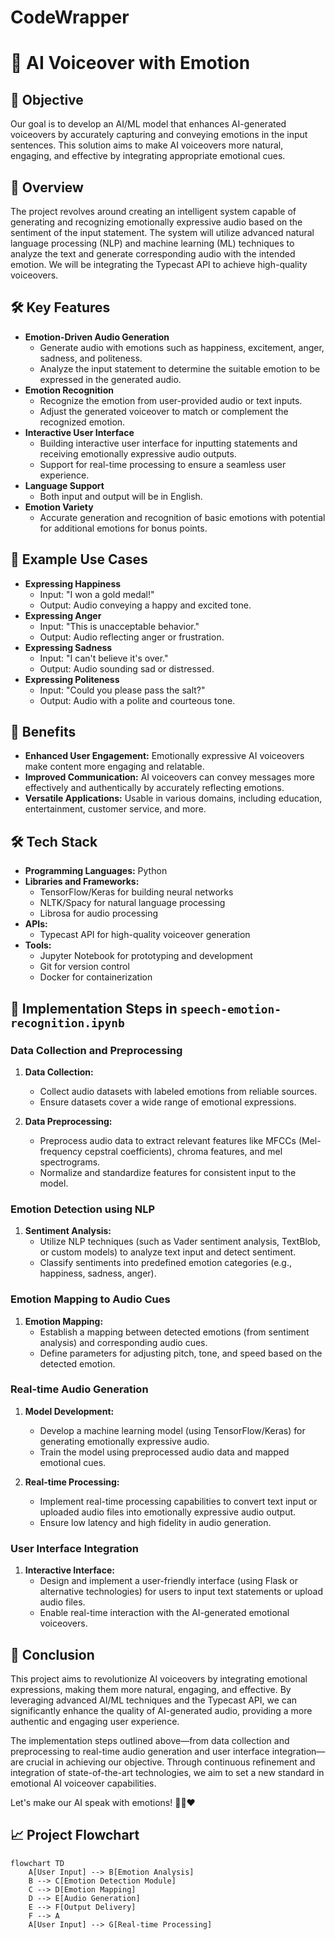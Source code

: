 # CodeWrapper
# 🎤 AI Voiceover with Emotion

## 🎯 Objective

Our goal is to develop an AI/ML model that enhances AI-generated voiceovers by accurately capturing and conveying emotions in the input sentences. This solution aims to make AI voiceovers more natural, engaging, and effective by integrating appropriate emotional cues.

## 🌟 Overview

The project revolves around creating an intelligent system capable of generating and recognizing emotionally expressive audio based on the sentiment of the input statement. The system will utilize advanced natural language processing (NLP) and machine learning (ML) techniques to analyze the text and generate corresponding audio with the intended emotion. We will be integrating the Typecast API to achieve high-quality voiceovers.

## 🛠️ Key Features

- **Emotion-Driven Audio Generation**
  - Generate audio with emotions such as happiness, excitement, anger, sadness, and politeness.
  - Analyze the input statement to determine the suitable emotion to be expressed in the generated audio.
- **Emotion Recognition**
  - Recognize the emotion from user-provided audio or text inputs.
  - Adjust the generated voiceover to match or complement the recognized emotion.
- **Interactive User Interface**
  - Building interactive user interface for inputting statements and receiving emotionally expressive audio outputs.
  - Support for real-time processing to ensure a seamless user experience.
- **Language Support**
  - Both input and output will be in English.
- **Emotion Variety**
  - Accurate generation and recognition of basic emotions with potential for additional emotions for bonus points.

## 🚀 Example Use Cases

- **Expressing Happiness**
  - Input: "I won a gold medal!"
  - Output: Audio conveying a happy and excited tone.
- **Expressing Anger**
  - Input: "This is unacceptable behavior."
  - Output: Audio reflecting anger or frustration.
- **Expressing Sadness**
  - Input: "I can't believe it's over."
  - Output: Audio sounding sad or distressed.
- **Expressing Politeness**
  - Input: "Could you please pass the salt?"
  - Output: Audio with a polite and courteous tone.

## 🌈 Benefits

- **Enhanced User Engagement:** Emotionally expressive AI voiceovers make content more engaging and relatable.
- **Improved Communication:** AI voiceovers can convey messages more effectively and authentically by accurately reflecting emotions.
- **Versatile Applications:** Usable in various domains, including education, entertainment, customer service, and more.

## 🛠️ Tech Stack

- **Programming Languages:** Python
- **Libraries and Frameworks:**
  - TensorFlow/Keras for building neural networks
  - NLTK/Spacy for natural language processing
  - Librosa for audio processing
- **APIs:**
  - Typecast API for high-quality voiceover generation
- **Tools:**
  - Jupyter Notebook for prototyping and development
  - Git for version control
  - Docker for containerization
 ## 📂 Implementation Steps in `speech-emotion-recognition.ipynb`

### Data Collection and Preprocessing

1. **Data Collection:**
   - Collect audio datasets with labeled emotions from reliable sources.
   - Ensure datasets cover a wide range of emotional expressions.

2. **Data Preprocessing:**
   - Preprocess audio data to extract relevant features like MFCCs (Mel-frequency cepstral coefficients), chroma features, and mel spectrograms.
   - Normalize and standardize features for consistent input to the model.

### Emotion Detection using NLP

1. **Sentiment Analysis:**
   - Utilize NLP techniques (such as Vader sentiment analysis, TextBlob, or custom models) to analyze text input and detect sentiment.
   - Classify sentiments into predefined emotion categories (e.g., happiness, sadness, anger).

### Emotion Mapping to Audio Cues

1. **Emotion Mapping:**
   - Establish a mapping between detected emotions (from sentiment analysis) and corresponding audio cues.
   - Define parameters for adjusting pitch, tone, and speed based on the detected emotion.

### Real-time Audio Generation

1. **Model Development:**
   - Develop a machine learning model (using TensorFlow/Keras) for generating emotionally expressive audio.
   - Train the model using preprocessed audio data and mapped emotional cues.

2. **Real-time Processing:**
   - Implement real-time processing capabilities to convert text input or uploaded audio files into emotionally expressive audio output.
   - Ensure low latency and high fidelity in audio generation.

### User Interface Integration

1. **Interactive Interface:**
   - Design and implement a user-friendly interface (using Flask or alternative technologies) for users to input text statements or upload audio files.
   - Enable real-time interaction with the AI-generated emotional voiceovers.

## 🏁 Conclusion

This project aims to revolutionize AI voiceovers by integrating emotional expressions, making them more natural, engaging, and effective. By leveraging advanced AI/ML techniques and the Typecast API, we can significantly enhance the quality of AI-generated audio, providing a more authentic and engaging user experience.

The implementation steps outlined above—from data collection and preprocessing to real-time audio generation and user interface integration—are crucial in achieving our objective. Through continuous refinement and integration of state-of-the-art technologies, we aim to set a new standard in emotional AI voiceover capabilities.

Let's make our AI speak with emotions! 🎤💬❤️


## 📈 Project Flowchart

```mermaid
flowchart TD
    A[User Input] --> B[Emotion Analysis]
    B --> C[Emotion Detection Module]
    C --> D[Emotion Mapping]
    D --> E[Audio Generation]
    E --> F[Output Delivery]
    F --> A
    A[User Input] --> G[Real-time Processing]
